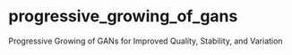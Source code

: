 # progressive_growing_of_gans
Progressive Growing of GANs for Improved Quality, Stability, and Variation
